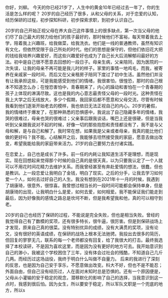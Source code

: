 你好，刘柳。
今天的你已经21岁了，人生中的黄金10年已经过去一年了，你的生活是怎么样的呢？
20岁的自己经历了很多，从和父母的关系，对于恋爱的认知，经历保研的过程，初步探知科研，初步探索求职，到初步认识自己。

20岁的自己开始正视父母在养大自己这件事情上的很多缺点，第一次当父母的他们尽了自己最大的努力给他们的孩子最好的，那时候他们不富裕，每天带着我去上学，陪着我上兴趣班，给我做菜，给我洗衣。他们是一线的普通教师，虽然有知识有文化，但依然受限于自己所处的时代。他们的思想是保守的，但他们依旧花大把的钱给我培养兴趣爱好，而这些兴趣爱好也成为了自己长大后消解郁闷最好的方法。初中是自己很不愿意去回想的一段日子。母亲生病，父亲陪同，因为医院的一次失误，让我的母亲不再可能是我儿时的样子。家里的事情一地鸡毛，而我，被寄养在亲戚家一段时间，而后又在父亲租房子陪同下度过了初中生活。虽然他们并没有让我承担这些，可是我能感受到他们的情绪，我很害怕，很惶恐，那时的自己根本不知道怎么办；在惶恐害怕中，青春期来了，内心的躁动和害怕在一个青春期的孩子上体现的淋漓尽致。这也是我的内心意志最责怪父母的一段时光。这种责怪在我上大学之后无线放大，多少个假期，我回家后都不愿意和父母交流，尽管有时候我看到他们逐渐开始老去的模样，我也依旧无法正视自己的内心。20岁的暑假，我的情绪终于爆发了，在那种熟悉的恐惧感中，我说出了自己隐藏多年的情绪，我哭的很难过，母亲也哭的很难过；父亲事后跟我谈话，嘴巴上还是很硬，但是当我听到父亲跟我说对不起的时候，好像一切的那些抱怨和责怪都没有了，我不是与父母和解，是与自己和解了。我时常在想，如果我是父亲或者母亲，我真的能比他们做的更好吗？我不能。心结解开之后，我能够去坦然接受我的家庭，愿意去做出改变，希望我能给我的家庭带来活力。21岁的自己要努力去付诸实践。

在恋爱上，自己也是成长了许多。前一任的内耗让我知道生活不是理想，而是现实。现在回想起来觉得那个时候的自己真的是很天真，以为只要我认定了一个人就可以不用花时间花精力去维护关系。而我曾经甚至有奔赴爱情的想法，很蠢，但也是教训。上一段恋爱让我明白了金钱，明白了现实。之后的分手，让我去学习如何爱一个人，如何去过好自己的人生。我没有想到在2021年十一月的时候，我遇到了胡康琦，很意外，很惊喜。我曾想过相当长的一段时间可能都会保持单身，但是胡康琦的出现，让我明白什么是爱，如何去爱，如何相爱。我不能保证我们能走到最后，因为好像我的感情之路总是坎坷不断，但是我希望我和他，真的可以相守到老。

20岁的自己也经历了保研的过程，不能说是完全失败，但也是相当失败。曾经的我觉得自己有了数模的奖项，还有很多特长，很牛逼，很厉害。但是到保研战场上才发现，原来自己真的很菜。没有特别优异的成绩，没有大满贯的奖项，没有论文，没有很好的英语成绩，在保研的战场上根本无法驰骋。我投出去很多的简历，但回复的寥寥无几，联系的每一个老师都没有回复，给了我很大的打击。最终我选择了本校读研，不是因为喜欢这里，而是因为没有更好的地方可去。我开始意识到自己的渺小，我被这个学校困住了三年，没有体会过社会的残酷，不知道自己几斤几两。而经历过这场战役，我终于明白什么叫做不自量力。
后来的我进行了深刻的反思，也是因为自己安于享乐，不愿意做出改变。科大不好，但也不是不能忍；外面自由，但自己没有经历过，人在面对未知时总是恐惧的。还有一个原因便是，父母从小灌输的安于稳定的观念，潜移默化的影响了自己的选择，当我意识到这一点时，我感到很后怕。因为女生，所以要安于稳定，所以军队文职是一个兜底的地方，所以s
